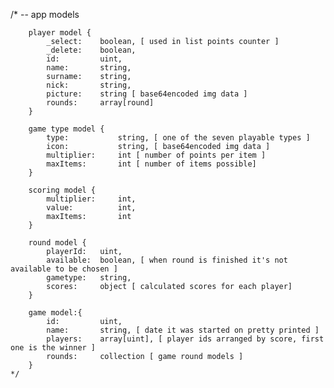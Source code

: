 /*
	 	-- app models 
		
		player model {
			_select:  	boolean, [ used in list points counter ]
			_delete:  	boolean,
			id: 		uint,
			name: 		string,
			surname: 	string,
			nick: 		string,
			picture: 	string [ base64encoded img data ]
			rounds:		array[round]
		}

		game type model {
			type: 			string, [ one of the seven playable types ]
			icon: 			string, [ base64encoded img data ]
			multiplier: 	int [ number of points per item ]
			maxItems: 		int [ number of items possible]
		}

		scoring model {
			multiplier: 	int,
			value: 			int,
			maxItems: 		int
		}

		round model {
			playerId: 	uint,
			available: 	boolean, [ when round is finished it's not available to be chosen ]
			gametype: 	string, 
			scores: 	object [ calculated scores for each player]
		}
		
		game model:{
			id: 		uint,
			name: 		string, [ date it was started on pretty printed ]
			players: 	array[uint], [ player ids arranged by score, first one is the winner ]
			rounds: 	collection [ game round models ]
		}
	*/